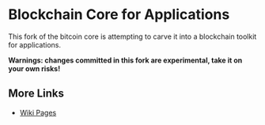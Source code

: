 Blockchain Core for Applications
================================

This fork of the bitcoin core is attempting to carve it into a blockchain toolkit for
applications.

**Warnings: changes committed in this fork are experimental, take it on your own risks!**

## More Links

* [Wiki Pages](https://github.com/duzy/bitcoin-core/wiki)

